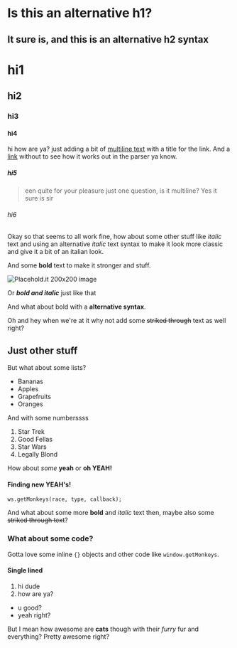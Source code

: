 Is this an alternative h1?
=================

It sure is, and this is an alternative h2 syntax
---------------------------------------

# hi1
## hi2
### hi3
#### hi4

hi how are ya? just adding a bit of [multiline text](https://google.com?q=multiline%20text "Google homepage") with a title for the link. And a [link](https://google.com) without to see how it works out in the parser ya know.

##### hi5

> een quite for your pleasure just one question, is it multiline? Yes it sure is sir

###### hi6

Okay so that seems to all work fine, how about some other stuff like *italic* text and using an alternative _italic_ text syntax to make it look more classic and give it a bit of an italian look.

And some **bold** text to make it stronger and stuff.

![Placehold.it 200x200 image](http://placehold.it/200x200)

Or **_bold and italic_** just like that

And what about bold with a __alternative syntax__.

Oh and hey when we're at it why not add some ~~striked through~~ text as well right?

## Just other stuff

But what about some lists?

* Bananas
* Apples
* Grapefruits
* Oranges

And with some numberssss

1. Star Trek
2. Good Fellas
3. Star Wars
4. Legally Blond

How about *some* **yeah** or **oh YEAH!**

#### Finding new YEAH's!

```language-js
ws.getMonkeys(race, type, callback);
```

And what about some more **bold** and *italic* text then, maybe also some ~~striked through text~~?

### What about some code?

Gotta love some inline `{}` objects and other code like `window.getMonkeys`.

#### Single lined

1. hi dude
2. how are ya?

* u good?
* yeah right?

But I mean how awesome are **cats** though with their *furry* fur and everything?
Pretty awesome right?

